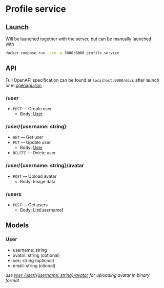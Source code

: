 # Profile service

## Launch

Will be launched together with the server, but can be manually launched with
```bash
docker-compose run --rm -p 8000:8000 profile_service
```

## API

Full OpenAPI specification can be found at `localhost:8000/docs` after launch or in [openapi.json](../services/profile/openapi.json)

### /user
* `POST` — Create user
  * Body: [User](#user)

### /user/{username: string}
* `GET` — Get user
* `PUT` — Update user
  * Body: [User](#user)
* `DELETE` — Delete user

### /user/{username: string}/avatar
* `POST` — Upload avatar
  * Body: Image data

### /users
* `POST` — Get users
  * Body: List[username]

## Models

### User
* username: string
* avatar: string (optional)
* sex: string (optional)
* email: string (otional)

_use [`POST` /user/{username: string}/avatar](#userusername-stringavatar) for uploading avatar in binary format_
